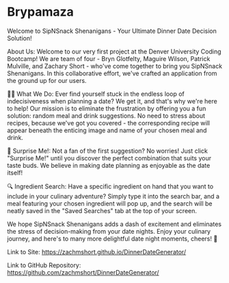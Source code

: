 # Brypamaza

Welcome to SipNSnack Shenanigans - Your Ultimate Dinner Date Decision Solution!

About Us:
Welcome to our very first project at the Denver University Coding Bootcamp! We are team of four - Bryn Glotfelty, Maguire Wilson, Patrick Mulville, and Zachary Short - who've come together to bring you SipNSnack Shenanigans. In this collaborative effort, we've crafted an application from the ground up for our users.

🍔🍹 What We Do:
Ever find yourself stuck in the endless loop of indecisiveness when planning a date? We get it, and that's why we're here to help! Our mission is to eliminate the frustration by offering you a fun solution: random meal and drink suggestions. No need to stress about recipes, because we've got you covered - the corresponding recipe will appear beneath the enticing image and name of your chosen meal and drink.

🎁 Surprise Me!:
Not a fan of the first suggestion? No worries! Just click "Surprise Me!" until you discover the perfect combination that suits your taste buds. We believe in making date planning as enjoyable as the date itself!

🔍 Ingredient Search:
Have a specific ingredient on hand that you want to include in your culinary adventure? Simply type it into the search bar, and a meal featuring your chosen ingredient will pop up, and the search will be neatly saved in the "Saved Searches" tab at the top of your screen.

We hope SipNSnack Shenanigans adds a dash of excitement and eliminates the stress of decision-making from your date nights. Enjoy your culinary journey, and here's to many more delightful date night moments, cheers! 🥂

Link to Site: https://zachmshort.github.io/DinnerDateGenerator/

Link to GitHub Repository: https://github.com/zachmshort/DinnerDateGenerator/
